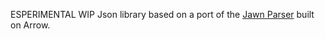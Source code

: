 ESPERIMENTAL WIP Json library based on a port of the [Jawn Parser](https://github.com/non/jawn) built on Arrow.